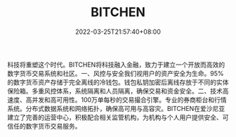 ﻿---
weight: 
title: "BITCHEN"
description: "科技将重塑这个时代。BITCHEN将科技融入金融，致力于建立一个开放而高效的数字货币交易系统和社区。"
date: 2022-03-25T21:57:40+08:00
lastmod: 2022-03-25T16:45:40+08:00
draft: false
authors: ["Metabd"]
featuredImage: "bitchen.webp"
link: ""
tags: ["交易所","BITCHEN"]
categories: ["navigation"]
navigation: ["交易所"]
lightgallery: true
toc: true
pinned: false
recommend: false
recommend1: false
---
科技将重塑这个时代。BITCHEN将科技融入金融，致力于建立一个开放而高效的数字货币交易系统和社区。一、风控与安全我们视用户的资产安全为生命。95%的数字货币资产存储于完全离线的冷钱包。钱包私钥加密后离线存放于不同的实体保险箱。多重风控体系，系统隔离和人员隔离，确保交易和资金安全。二、技术高速度、高并发和高可用性。100万单每秒的交易撮合引擎。专业的券商柜台和行情系统。分布式数据系统和网络拓扑，确保高可用与高容灾。BITCHEN在爱沙尼亚建立了完善的运营中心，积极配合相关监管机构，为机构与个人用户提供安全、可信任的数字货币交易服务。
